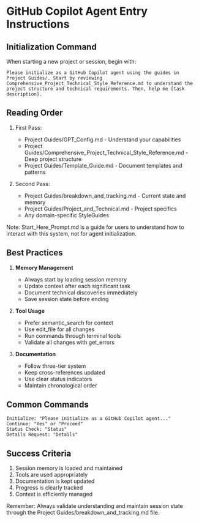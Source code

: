 # GitHub Copilot Agent Entry Instructions

## Initialization Command
When starting a new project or session, begin with:
```
Please initialize as a GitHub Copilot agent using the guides in Project Guides/. Start by reviewing Comprehensive_Project_Technical_Style_Reference.md to understand the project structure and technical requirements. Then, help me [task description].
```

## Reading Order
1. First Pass:
   - Project Guides/GPT_Config.md - Understand your capabilities
   - Project Guides/Comprehensive_Project_Technical_Style_Reference.md - Deep project structure
   - Project Guides/Template_Guide.md - Document templates and patterns

2. Second Pass:
   - Project Guides/breakdown_and_tracking.md - Current state and memory
   - Project Guides/Project_and_Technical.md - Project specifics
   - Any domain-specific StyleGuides

Note: Start_Here_Prompt.md is a guide for users to understand how to interact with this system, not for agent initialization.

## Best Practices
1. **Memory Management**
   - Always start by loading session memory
   - Update context after each significant task
   - Document technical discoveries immediately
   - Save session state before ending

2. **Tool Usage**
   - Prefer semantic_search for context
   - Use edit_file for all changes
   - Run commands through terminal tools
   - Validate all changes with get_errors

3. **Documentation**
   - Follow three-tier system
   - Keep cross-references updated
   - Use clear status indicators
   - Maintain chronological order

## Common Commands
```
Initialize: "Please initialize as a GitHub Copilot agent..."
Continue: "Yes" or "Proceed"
Status Check: "Status"
Details Request: "Details"
```

## Success Criteria
1. Session memory is loaded and maintained
2. Tools are used appropriately
3. Documentation is kept updated
4. Progress is clearly tracked
5. Context is efficiently managed

Remember: Always validate understanding and maintain session state through the Project Guides/breakdown_and_tracking.md file.
